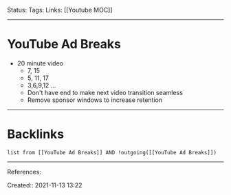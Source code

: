 Status: 
Tags: 
Links: [[Youtube MOC]]
___
# YouTube Ad Breaks
- 20 minute video
	- 7, 15
	- 5, 11, 17
	- 3,6,9,12 ...
	- Don't have end to make next video transition seamless
	- Remove sponsor windows to increase retention
___
# Backlinks
```dataview
list from [[YouTube Ad Breaks]] AND !outgoing([[YouTube Ad Breaks]])
```
___
References:

Created:: 2021-11-13 13:22
